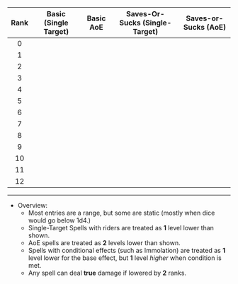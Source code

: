 
| Rank | Basic (Single Target) | Basic AoE | Saves-Or-Sucks (Single-Target) | Saves-or-Sucks (AoE) |
|:----:|:---------------------:|:---------:|:-----------------------------:|:--------------------:|
|  0   |                       |           |                               |                      |
|  1   |                       |           |                               |                      |
|  2   |                       |           |                               |                      |
|  3   |                       |           |                               |                      |
|  4   |                       |           |                               |                      |
|  5   |                       |           |                               |                      |
|  6   |                       |           |                               |                      |
|  7   |                       |           |                               |                      |
|  8   |                       |           |                               |                      |
|  9   |                       |           |                               |                      |
|  10  |                       |           |                               |                      |
|  11  |                       |           |                               |                      |
|  12  |                       |           |                               |                      |
- - -
- Overview: 
	- Most entries are a range, but some are static (mostly when dice would go below 1d4.)
	- Single-Target Spells with riders are treated as **1** level lower than shown.
	- AoE spells are treated as **2** levels lower than shown. 
	- Spells with conditional effects (such as Immolation) are treated as **1** level lower for the base effect, but **1** level *higher* when condition is met. 
	- Any spell can deal **true** damage if lowered by **2** ranks. 